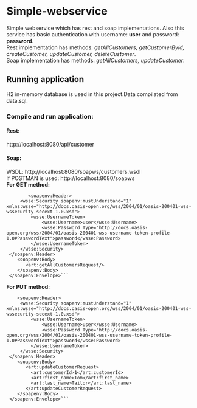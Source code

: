 # Simple-webservice
Simple webservice which has rest and soap implementations. 
Also this service has basic authentication with username: <b>user</b> and password: <b> password</b>.  
Rest implementation has methods: <i>getAllCustomers, getCustomerById, createCustomer, updateCustomer, deleteCustomer</i>.  
Soap implementation has methods: <i>getAllCustomers, updateCustomer</i>.

## Running application
H2 in-memory database is used in this project.Data compilated from data.sql. 
### Compile and run application:
####  Rest:
http://localhost:8080/api/customer
#### Soap:
WSDL: http://localhost:8080/soapws/customers.wsdl  
If POSTMAN is used: http://localhost:8080/soapws  
<b>For GET method:</b>
```<soapenv:Envelope xmlns:soapenv="http://schemas.xmlsoap.org/soap/envelope/" xmlns:art="http://dovile.com/simple-web-service">
        <soapenv:Header>
     <wsse:Security soapenv:mustUnderstand="1" xmlns:wsse="http://docs.oasis-open.org/wss/2004/01/oasis-200401-wss-wssecurity-secext-1.0.xsd">
         <wsse:UsernameToken>
             <wsse:Username>user</wsse:Username>
             <wsse:Password Type="http://docs.oasis-open.org/wss/2004/01/oasis-200401-wss-username-token-profile-1.0#PasswordText">password</wsse:Password>
         </wsse:UsernameToken>
     </wsse:Security>
 </soapenv:Header>
    <soapenv:Body>
       <art:getAllCustomersRequest/>
    </soapenv:Body>
 </soapenv:Envelope>```
 ```
 <b>For PUT method:</b>
 ```<soapenv:Envelope xmlns:soapenv="http://schemas.xmlsoap.org/soap/envelope/" xmlns:art="http://dovile.com/simple-web-service">
     <soapenv:Header>
      <wsse:Security soapenv:mustUnderstand="1" xmlns:wsse="http://docs.oasis-open.org/wss/2004/01/oasis-200401-wss-wssecurity-secext-1.0.xsd">
          <wsse:UsernameToken>
              <wsse:Username>user</wsse:Username>
              <wsse:Password Type="http://docs.oasis-open.org/wss/2004/01/oasis-200401-wss-username-token-profile-1.0#PasswordText">password</wsse:Password>
          </wsse:UsernameToken>
      </wsse:Security>
  </soapenv:Header>
     <soapenv:Body>
        <art:updateCustomerRequest>
          <art:customerId>1</art:customerId>
          <art:first_name>Tom</art:first_name>
          <art:last_name>Tailor</art:last_name>
        </art:updateCustomerRequest>
     </soapenv:Body>
  </soapenv:Envelope>```